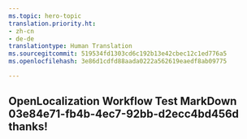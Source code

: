 ```yaml
---
ms.topic: hero-topic
translation.priority.ht:
- zh-cn
- de-de
translationtype: Human Translation
ms.sourcegitcommit: 519534fd1303cd6c192b13e42cbec12c1ed776a5
ms.openlocfilehash: 3e86d1cdfd88aada0222a562619eaedf8ab09775

---
```

## OpenLocalization Workflow Test MarkDown 03e84e71-fb4b-4ec7-92bb-d2ecc4bd456d thanks!



<!--HONumber=Sep16_HO1-->


